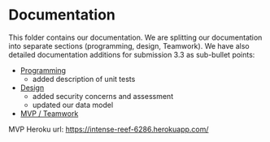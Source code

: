 # Documentation

This folder contains our documentation.  We are splitting our documentation into separate sections (programming, design, Teamwork).  We have also detailed documentation additions for submission 3.3 as sub-bullet points:

* [Programming](Programming.md)
    * added description of unit tests
* [Design](Design.md)
    * added security concerns and assessment
    * updated our data model
* [MVP / Teamwork](Teamwork.md)



MVP Heroku url: https://intense-reef-6286.herokuapp.com/ 
